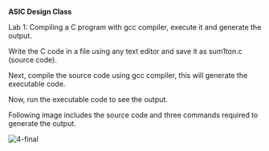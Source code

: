 <b> ASIC Design Class </b>

Lab 1: Compiling a C program with gcc compiler, execute it and generate the output.

Write the C code in a file using any text editor and save it as sum1ton.c (source code).

Next, compile the source code using gcc compiler, this will generate the executable code.

Now, run the executable code to see the output.

Following image includes the source code and three commands required to generate the output.

![4-final](https://github.com/user-attachments/assets/aee6f573-d616-460f-8f7b-94fd9fad46fd)

